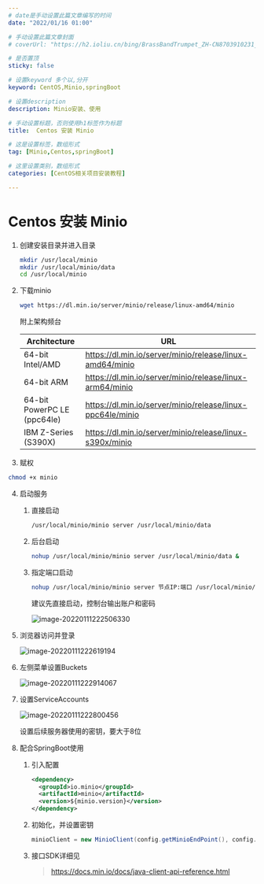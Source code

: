 ```yaml
---
# date是手动设置此篇文章编写的时间
date: "2022/01/16 01:00"

# 手动设置此篇文章封面
# coverUrl: "https://h2.ioliu.cn/bing/BrassBandTrumpet_ZH-CN8703910231_640x480.jpg?imageslim"

# 是否置顶
sticky: false

# 设置keyword 多个以,分开
keyword: CentOS,Minio,springBoot

# 设置description
description: Minio安装、使用

# 手动设置标题，否则使用h1标签作为标题
title:  Centos 安装 Minio

# 这是设置标签，数组形式
tag: [Minio,Centos,springBoot]

# 这里设置类别，数组形式
categories: [CentOS相关项目安装教程]

---
```


# Centos 安装 Minio

1. 创建安装目录并进入目录

   ```bash
   mkdir /usr/local/minio
   mkdir /usr/local/minio/data
   cd /usr/local/minio
   ```

2. 下载minio

   ```bash
   wget https://dl.min.io/server/minio/release/linux-amd64/minio
   ```

   附上架构频台

   | Architecture                | URL                                                        |
   | --------------------------- | ---------------------------------------------------------- |
   | 64-bit Intel/AMD            | https://dl.min.io/server/minio/release/linux-amd64/minio   |
   | 64-bit ARM                  | https://dl.min.io/server/minio/release/linux-arm64/minio   |
   | 64-bit PowerPC LE (ppc64le) | https://dl.min.io/server/minio/release/linux-ppc64le/minio |
   | IBM Z-Series (S390X)        | https://dl.min.io/server/minio/release/linux-s390x/minio   |

3.  赋权

   ```bash
   chmod +x minio
   ```

4. 启动服务

   1. 直接启动

      ```bash
      /usr/local/minio/minio server /usr/local/minio/data
      ```

   2. 后台启动

      

      ```bash
      nohup /usr/local/minio/minio server /usr/local/minio/data &
      ```

      

   3. 指定端口启动

      ```bash
      nohup /usr/local/minio/minio server 节点IP:端口 /usr/local/minio/data &
      ```

      建议先直接启动，控制台输出账户和密码

      ![image-20220111222506330](C:\Users\waysn\AppData\Roaming\Typora\typora-user-images\image-20220111222506330.png)

5. 浏览器访问并登录

   ![image-20220111222619194](C:\Users\waysn\AppData\Roaming\Typora\typora-user-images\image-20220111222619194.png)

6. 左侧菜单设置Buckets

   ![image-20220111222914067](C:\Users\waysn\AppData\Roaming\Typora\typora-user-images\image-20220111222914067.png)

7. 设置ServiceAccounts

   ![image-20220111222800456](C:\Users\waysn\AppData\Roaming\Typora\typora-user-images\image-20220111222800456.png)

   设置后续服务器使用的密钥，要大于8位

8. 配合SpringBoot使用

   1. 引入配置

      ```xml
      <dependency>
      	<groupId>io.minio</groupId>
      	<artifactId>minio</artifactId>
      	<version>${minio.version}</version>
      </dependency>
      ```

   2. 初始化，并设置密钥

      ```java
      minioClient = new MinioClient(config.getMinioEndPoint(), config.getMinioAccessKey(), config.getMinioSecretKey());
      ```

      

   3. 接口SDK详细见

      > https://docs.min.io/docs/java-client-api-reference.html